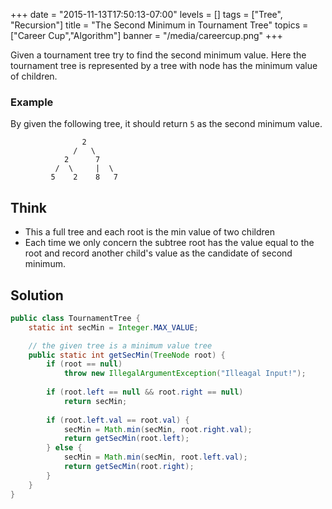 +++
date = "2015-11-13T17:50:13-07:00"
levels = []
tags = ["Tree", "Recursion"]
title = "The Second Minimum in Tournament Tree"
topics = ["Career Cup","Algorithm"]
banner = "/media/careercup.png"
+++

Given a tournament tree try to find the second minimum value. Here the tournament tree is represented by a tree with node has the minimum value of children.
<!--more-->

### Example
By given the following tree, it should return `5` as the second minimum value.
```
                2
              /   \
            2      7
          /  \     |  \
         5    2    8   7
```
## Think
- This a full tree and each root is the min value of two children
- Each time we only concern the subtree root has the value equal to the root and record another child's value as the candidate of second minimum.


## Solution
```java
public class TournamentTree {
	static int secMin = Integer.MAX_VALUE;

	// the given tree is a minimum value tree
	public static int getSecMin(TreeNode root) {
		if (root == null)
			throw new IllegalArgumentException("Illeagal Input!");
		
		if (root.left == null && root.right == null)
			return secMin;
		
		if (root.left.val == root.val) {
			secMin = Math.min(secMin, root.right.val);
			return getSecMin(root.left);
		} else {
			secMin = Math.min(secMin, root.left.val);
			return getSecMin(root.right);
		}
	}
}
```
